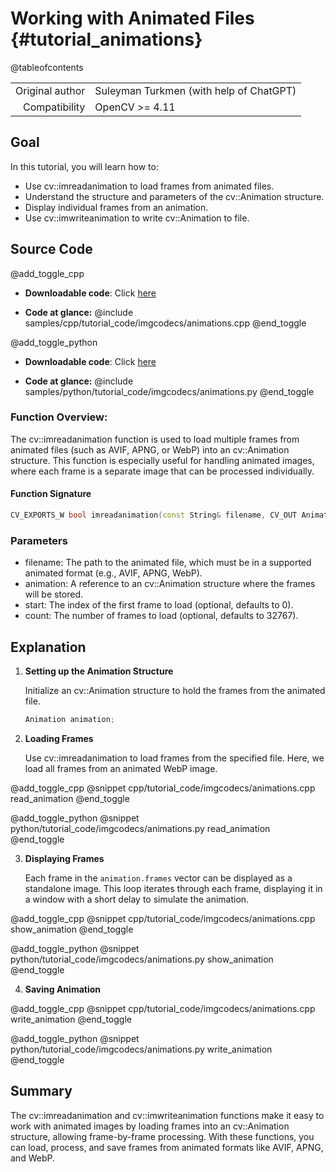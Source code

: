 Working with Animated Files {#tutorial_animations}
===========================

@tableofcontents

|    |    |
| -: | :- |
| Original author | Suleyman Turkmen (with help of ChatGPT) |
| Compatibility | OpenCV >= 4.11 |

Goal
----
In this tutorial, you will learn how to:

- Use cv::imreadanimation to load frames from animated files.
- Understand the structure and parameters of the cv::Animation structure.
- Display individual frames from an animation.
- Use cv::imwriteanimation to write cv::Animation to file.

Source Code
-----------

@add_toggle_cpp
-   **Downloadable code**: Click
    [here](https://github.com/opencv/opencv/tree/4.x/samples/cpp/tutorial_code/imgcodecs/animations.cpp)

-   **Code at glance:**
    @include samples/cpp/tutorial_code/imgcodecs/animations.cpp
@end_toggle

@add_toggle_python
-   **Downloadable code**: Click
    [here](https://github.com/opencv/opencv/tree/4.x/samples/python/tutorial_code/imgcodecs/animations.py)

-   **Code at glance:**
    @include samples/python/tutorial_code/imgcodecs/animations.py
@end_toggle

### Function Overview:

The cv::imreadanimation function is used to load multiple frames from animated files (such as AVIF, APNG, or WebP) into an cv::Animation structure.
This function is especially useful for handling animated images, where each frame is a separate image that can be processed individually.

#### Function Signature

```cpp
CV_EXPORTS_W bool imreadanimation(const String& filename, CV_OUT Animation& animation, int start = 0, int count = INT16_MAX);
```

### Parameters

- filename: The path to the animated file, which must be in a supported animated format (e.g., AVIF, APNG, WebP).
- animation: A reference to an cv::Animation structure where the frames will be stored.
- start: The index of the first frame to load (optional, defaults to 0).
- count: The number of frames to load (optional, defaults to 32767).

Explanation
-----------

1. **Setting up the Animation Structure**

   Initialize an cv::Animation structure to hold the frames from the animated file.

   ```cpp
   Animation animation;
   ```

2. **Loading Frames**

   Use cv::imreadanimation to load frames from the specified file. Here, we load all frames from an animated WebP image.

@add_toggle_cpp
@snippet cpp/tutorial_code/imgcodecs/animations.cpp read_animation
@end_toggle

@add_toggle_python
@snippet python/tutorial_code/imgcodecs/animations.py read_animation
@end_toggle

3. **Displaying Frames**

   Each frame in the `animation.frames` vector can be displayed as a standalone image. This loop iterates through each frame, displaying it in a window with a short delay to simulate the animation.

@add_toggle_cpp
@snippet cpp/tutorial_code/imgcodecs/animations.cpp show_animation
@end_toggle

@add_toggle_python
@snippet python/tutorial_code/imgcodecs/animations.py show_animation
@end_toggle

4. **Saving Animation**

@add_toggle_cpp
@snippet cpp/tutorial_code/imgcodecs/animations.cpp write_animation
@end_toggle

@add_toggle_python
@snippet python/tutorial_code/imgcodecs/animations.py write_animation
@end_toggle

## Summary

The cv::imreadanimation and cv::imwriteanimation functions make it easy to work with animated images by loading frames into an cv::Animation structure, allowing frame-by-frame processing.
With these functions, you can load, process, and save frames from animated formats like AVIF, APNG, and WebP.
